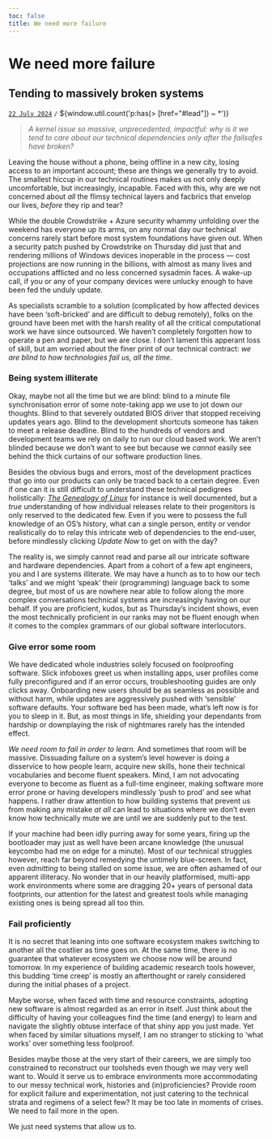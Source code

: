 ```yaml
---
toc: false
title: We need more failure
---
```


# We need more failure
## Tending to massively broken systems [](#post) [](#bookmark)
[`22 July 2024`](#lead) `/` ${window.util.count('p:has(> [href="#lead"]) ~ *')}

> *A kernel issue so massive, unprecedented, impactful: why is it we tend to care about our technical dependencies only after the failsafes have broken?*

Leaving the house without a phone, being offline in a new city, losing access to an important account; these are things we generally try to avoid. The smallest hiccup in our technical routines makes us not only deeply uncomfortable, but increasingly, incapable. 
Faced with this, why are we not concerned about *all* the flimsy technical layers and facbrics that envelop our lives, *before* they rip and tear?

While the double Crowdstrike + Azure security whammy unfolding over the weekend has everyone up its arms, on any normal day our technical concerns rarely start before most system foundations have given out. 
When a security patch pushed by Crowdstrike on Thursday did just that and rendering millions of Windows devices inoperable in the process — 
cost projections are now running in the billions, with almost as many lives and occupations afflicted and no less concerned sysadmin faces. A wake-up call, if you or any of your company devices were unlucky enough to have been fed the unduly update.

As specialists scramble to a solution (complicated by how affected devices have been ‘soft-bricked’ and are difficult to debug remotely), folks on the ground have been met with the harsh reality of all the critical computational work we have since outsourced. 
We haven’t completely forgotten how to operate a pen and paper, but we are close. I don’t lament this apperant loss of skill, but am worried about the finer print of our technical contract: *we are blind to how technologies fail us, all the time*.

### Being system illiterate

Okay, maybe not all the time but we are blind:
blind to a minute file synchronisation error of some note-taking app we use to jot down our thoughts. 
Blind to that severely outdated BIOS driver that stopped receiving updates years ago. 
Blind to the development shortcuts someone has taken to meet a release deadline. 
Blind to the hundreds of vendors and development teams we rely on daily to run our cloud based work. 
We aren’t blinded because we don’t want to see but because we *cannot* easily see behind the thick curtains of our software production lines.

Besides the obvious bugs and errors, most of the development practices that go into our products can only be traced back to a certain degree. 
Even if one can it is still difficult to understand these technical pedigrees holistically:
[*The Genealogy of Linux*](https://distrowatch.com/dwres.php?resource=family-tree) for instance is well documented, but a *true* understanding of how individual releases relate to their progenitors is only reserved to the dedicated few. 
Even if you were to possess the full knowledge of an OS’s history, what can a single person, entity or vendor realistically do to relay this intricate web of dependencies to the end-user, before mindlessly clicking *Update Now* to get on with the day?

The reality is, we simply cannot read and parse all our intricate software and hardware dependencies. 
Apart from a cohort of a few apt engineers, you and I are systems illiterate. 
We may have a hunch as to to how our tech ‘talks’ and we might ‘speak’ their (programming) language back to some degree, but most of us are nowhere near able to follow along the more complex conversations technical systems are increasingly having on our behalf. 
If you are proficient, kudos, but as Thursday’s incident shows, even the most technically proficient in our ranks may not be fluent enough when it comes to the complex grammars of our global software interlocutors.

### Give error some room
We have dedicated whole industries solely focused on foolproofing software. 
Slick infoboxes greet us when installing apps, user profiles come fully preconfigured and if an error occurs, troubleshooting guides are only clicks away. 
Onboarding new users should be as seamless as possible and without harm, while updates are aggressively pushed with ‘sensible’ software defaults. 
Your software bed has been made, what’s left now is for you to sleep in it.
But, as most things in life, shielding your dependants from hardship or downplaying the risk of nightmares rarely has the intended effect.

*We need room to fail in order to learn.*
And sometimes that room will be massive. 
Dissuading failure on a system’s level however is doing a disservice to how people learn, acquire new skills, hone their technical vocabularies and become fluent speakers. 
Mind, I am not advocating everyone to become as fluent as a full-time engineer, making software more error prone or having developers mindlessly ‘push to prod’ and see what happens. 
I rather draw attention to how building systems that prevent us from making any mistake *at all* can lead to situations where we don’t even know how technically mute we are until we are suddenly put to the test.

If your machine had been idly purring away for some years, firing up the bootloader may just as well have been arcane knowledge
(the unusual keycombo had me on edge for a minute). 
Most of our technical struggles however, reach far beyond remedying the untimely blue-screen. 
In fact, even *admitting* to being stalled on some issue, we are often ashamed of our apparent illiteracy. 
No wonder that in our heavily platformised, multi-app work environments where some are dragging 20+ years of personal data footprints, our attention for the latest and greatest tools while managing existing ones is being spread all too thin.

### Fail proficiently
It is no secret that leaning into one software ecosystem makes switching to another all the costlier as time goes on. 
At the same time, there is no guarantee that whatever ecosystem we choose now will be around tomorrow.
In my experience of building academic research tools however, this budding ‘time creep’ is mostly an afterthought or rarely considered during the initial phases of a project. 

Maybe worse, when faced with time and resource constraints, adopting new software is almost  regarded as an error in itself.
Just think about the difficulty of having your colleagues find the time (and energy) to learn and navigate the slightly obtuse interface of that shiny app you just made.
Yet when faced by similar situations myself, I am no stranger to sticking to ‘what works’ over something less foolproof.

Besides maybe those at the very start of their careers, we are simply too constrained to reconstruct our toolsheds even though we may very well want to. 
Would it serve us to embrace environments more accommodating to our messy technical work, histories and (in)proficiencies? 
Provide room for explicit failure and experimentation, not just catering to the technical strata and regimens of a select few? 
It may be too late in moments of crises. We need to fail more in the open.

We just need systems that allow us to.